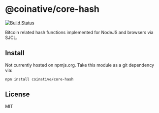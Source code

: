 # @coinative/core-hash

[![Build Status](https://travis-ci.org/coinative/core-hash.svg?branch=master)](https://travis-ci.org/coinative/core-hash)

Bitcoin related hash functions implemented for NodeJS and browsers via SJCL.

## Install

Not currently hosted on npmjs.org. Take this module as a git dependency via:

```
npm install coinative/core-hash
```

## License

MIT
